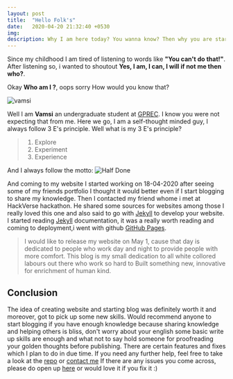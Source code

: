 ```yaml
---
layout: post
title:  "Hello Folk's"
date:   2020-04-20 21:32:40 +0530
img:
description: Why I am here today? You wanna know? Then why you are starring at me? Hit me up!
---
```


Since my childhood I am tired of listening to words like **"You can't do that!"**. After listening so, i wanted to shoutout **Yes, I  am, I can, I will if not me then who?**. 

Okay **Who am I ?**, oops sorry How would you know that? 

![vamsi]({{"/assets/img/vamsi.jpg"}})

Well I am **Vamsi** an undergraduate student at [GPREC](https://gprec.ac.in). I know you were not expecting that from me. Here we go, I am a self-thought minded guy, I always follow 3 E's principle. Well what is my 3 E's principle?
>1. Explore
>2. Experiment
>3. Experience 

And I always follow the motto:
![Half Done]({{"/assets/img/halfdone.jpg"}})

And coming to my website I started working on 18-04-2020 after seeing some of my friends portfolio I thought it would better even if I start blogging to share my knowledge. Then I contacted my friend whome i met at HackVerse hackathon. He shared some sources for websites among those I really loved this one and also said to go with [Jekyll](https://jekyllrb.com) to develop your website. I started reading [Jekyll](https://jekyllrb.com/docs/) documentation, it was a really worth reading and coming to deployment,i went with github [GitHub Pages](https://pages.github.com/).

> I would like to release my website on May 1, cause that day is dedicated to people who work day and night to provide people with more comfort. This blog is my small dedication to all white collored labours out there who work so hard to Built something new, innovative for enrichment of human kind.

## Conclusion

The idea of creating website and starting blog was definitely worth it and moreover, got to pick up some new skills. Would recommend anyone to start blogging if you have enough knowledge because sharing knowledge and helping others is bliss, don't worry about your english some basic write up skills are enough and what not to say hold someone for proofreading your golden thoughts before publishing. There are certain features and fixes which I plan to do in due time. If you need any further help, feel free to take a look at the [repo](https://github.com/vamsireddy22/vamsireddy22.github.io.) or [contact me](https://vamsireddy22.github.io/contact) If there are any issues you come across, please do open up [here](https://github.com/vamsireddy22/vamsireddy22.github.io/issues) or would love it if you fix it :)

